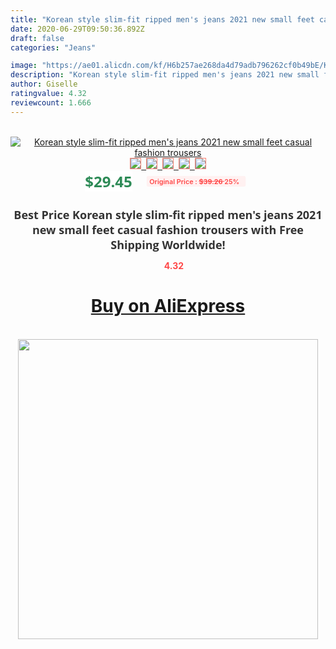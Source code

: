 ```yaml
---
title: "Korean style slim-fit ripped men's jeans 2021 new small feet casual fashion trousers"
date: 2020-06-29T09:50:36.892Z
draft: false
categories: "Jeans"

image: "https://ae01.alicdn.com/kf/H6b257ae268da4d79adb796262cf0b49bE/Korean-style-slim-fit-ripped-men-s-jeans-2021-new-small-feet-casual-fashion-trousers.jpg"
description: "Korean style slim-fit ripped men's jeans 2021 new small feet casual fashion trousers"
author: Giselle
ratingvalue: 4.32
reviewcount: 1.666
---
```

<br>
<div style="text-align: center;">
<a href="https://s.click.aliexpress.com/e/_9zfmjx" target="_blank" rel="nofollow noopener noreferrer"><img alt="Korean style slim-fit ripped men's jeans 2021 new small feet casual fashion trousers" class="magnifier-image" src="https://ae01.alicdn.com/kf/H6b257ae268da4d79adb796262cf0b49bE/Korean-style-slim-fit-ripped-men-s-jeans-2021-new-small-feet-casual-fashion-trousers.jpg_640x640.jpg">
<br>
<img style="border:1px solid salmon" src="https://ae01.alicdn.com/kf/H6b257ae268da4d79adb796262cf0b49bE/Korean-style-slim-fit-ripped-men-s-jeans-2021-new-small-feet-casual-fashion-trousers.jpg_120x120.jpg">&nbsp;&nbsp;<img style="border:1px solid salmon" src="https://ae01.alicdn.com/kf/H037c450ac0ed40df8e01ccd65d34a366B/Korean-style-slim-fit-ripped-men-s-jeans-2021-new-small-feet-casual-fashion-trousers.jpg_120x120.jpg">&nbsp;&nbsp;<img style="border:1px solid salmon" src="https://ae01.alicdn.com/kf/Hab9a9272d7534bcb9b42bafc67b85288E/Korean-style-slim-fit-ripped-men-s-jeans-2021-new-small-feet-casual-fashion-trousers.jpg_120x120.jpg">&nbsp;&nbsp;<img style="border:1px solid salmon" src="https://ae01.alicdn.com/kf/H75f30fbf41ed42e6983b7572d9550e49R/Korean-style-slim-fit-ripped-men-s-jeans-2021-new-small-feet-casual-fashion-trousers.png_120x120.jpg">&nbsp;&nbsp;<img style="border:1px solid salmon" src="https://ae01.alicdn.com/kf/H3710bbc62174421db43ae78cc8cce679G/Korean-style-slim-fit-ripped-men-s-jeans-2021-new-small-feet-casual-fashion-trousers.jpg_120x120.jpg"></a></div><br0>
<div style="text-align: center;"><span style="background-color: white; border: 0px; box-sizing: border-box; color: seagreen; display: inline-block; font-family: &quot;open sans&quot; , &quot;arial&quot; , &quot;helvetica&quot; , sans-serif , &quot;heiti&quot;; font-size: 24px; font-stretch: inherit; font-weight: 700; line-height: inherit; margin: 0px 10px 0px 0px; padding: 0px; vertical-align: middle;">$29.45 </span>
<span style="background: rgb(255 , 241 , 241); border-radius: 3px; border: 0px; box-sizing: border-box; color: #ff4747; display: inline-block; font-family: inherit; font-size: 12px; font-stretch: inherit; font-style: inherit; font-variant: inherit; font-weight: 600; line-height: inherit; margin: 0px; padding: 2px 5px; transform: scale(0.9); vertical-align: middle;">Original Price : <b style="text-decoration: line-through;">$39.26 </b> 25%&nbsp;&nbsp;</span></div>
<h1 style="color: #333333; display: inline-block; font-family: &quot;open sans&quot; , &quot;arial&quot; , &quot;helvetica&quot; , sans-serif , &quot;heiti&quot;; font-size: 18px; font-stretch: inherit; font-weight: 700; text-align: center;">Best Price Korean style slim-fit ripped men's jeans 2021 new small feet casual fashion trousers with Free Shipping Worldwide!</h1>
<div style="color: #ff4747; text-align: center;">
<img src="https://4.bp.blogspot.com/-M0ZcTcb-5uY/XleCXlxnR4I/AAAAAAAAAEc/OrjgMkXV1oMQFaCRZj5HQwOCBcu3w1FegCPcBGAYYCw/s1600/star.png" style="height: 15px;">&nbsp;<b>4.32</b></div>
<div class="button_cont" align="center"><a class="buynow_a" href="https://s.click.aliexpress.com/e/_9zfmjx" target="_blank" rel="nofollow noopener noreferrer"><H1>Buy on AliExpress</H1></a></div><br>
<div class="separator" style="clear: both; text-align: center;">
<img src="https://lh3.googleusercontent.com/-pTy5HemUv9M/XlePHvY0dAI/AAAAAAAAAE4/0nX5iRUoIWY8eMW9Dpxeirr157OZliDIgCLcBGAsYHQ/s1600/badge.gif" width="480">
</div>
